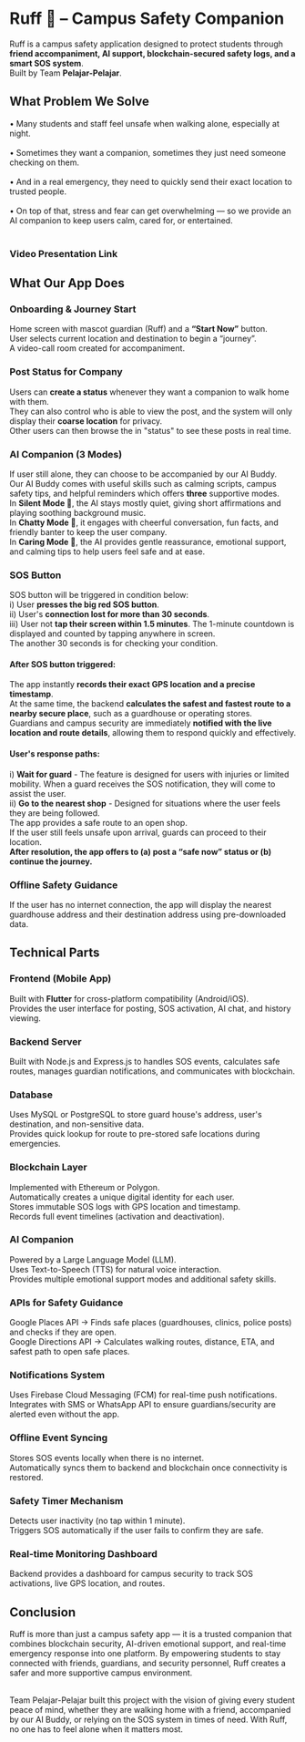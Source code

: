 # Ruff 🐾 – Campus Safety Companion

Ruff is a campus safety application designed to protect students through **friend accompaniment, AI support, blockchain-secured safety logs, and a smart SOS system**. <br>
Built by Team **Pelajar-Pelajar**.

## What Problem We Solve
•	Many students and staff feel unsafe when walking alone, especially at night. <br> <br>
•	Sometimes they want a companion, sometimes they just need someone checking on them.<br> <br>
•	And in a real emergency, they need to quickly send their exact location to trusted people.<br> <br>
•	On top of that, stress and fear can get overwhelming — so we provide an AI companion to keep users calm, cared for, or entertained.<br> <br>

### Video Presentation Link 


## What Our App Does 

### Onboarding & Journey Start <br>
Home screen with mascot guardian (Ruff) and a **“Start Now”** button. <br>
User selects current location and destination to begin a “journey”. <br>
A video-call room created for accompaniment. <br>

### Post Status for Company <br>
Users can **create a status** whenever they want a companion to walk home with them.  <br>
They can also control who is able to view the post, and the system will only display their **coarse location** for privacy.  <br>
Other users can then browse the in "status" to see these posts in real time. <br>

### AI Companion (3 Modes) <br>
If user still alone, they can choose to be accompanied by our AI Buddy. <br>
Our AI Buddy comes with useful skills such as calming scripts, campus safety tips, and helpful reminders which offers **three** supportive modes.  <br>
In **Silent Mode 🎵**, the AI stays mostly quiet, giving short affirmations and playing soothing background music.  <br>
In **Chatty Mode 💬**, it engages with cheerful conversation, fun facts, and friendly banter to keep the user company.  <br>
In **Caring Mode 🤗**, the AI provides gentle reassurance, emotional support, and calming tips to help users feel safe and at ease. <br>

### SOS Button <br>
SOS button will be triggered in condition below: <br>
i) User **presses the big red SOS button**. <br>
ii) User's **connection lost for more than 30 seconds**. <br> 
iii) User not **tap their screen within 1.5 minutes**. The 1-minute countdown is displayed and counted by tapping anywhere in screen. <br>
The another 30 seconds is for checking your condition.<br>

#### After SOS button triggered: 
The app instantly **records their exact GPS location and a precise timestamp**. <br> 
At the same time, the backend **calculates the safest and fastest route to a nearby secure place**, such as a guardhouse or operating stores.  <br>
Guardians and campus security are immediately **notified with the live location and route details**, allowing them to respond quickly and effectively. <br>

#### User's response paths: 
i) **Wait for guard** - The feature is designed for users with injuries or limited mobility. When a guard receives the SOS notification, they will come to assist the user. <br>
ii) **Go to the nearest shop** - Designed for situations where the user feels they are being followed. <br>
The app provides a safe route to an open shop. <br>
If the user still feels unsafe upon arrival, guards can proceed to their location.<br>
**After resolution, the app offers to (a) post a “safe now” status or (b) continue the journey.** 

### Offline Safety Guidance
If the user has no internet connection, the app will display the nearest guardhouse address and their destination address using pre-downloaded data. <br>

## Technical Parts

### Frontend (Mobile App)
Built with **Flutter** for cross-platform compatibility (Android/iOS). <br>
Provides the user interface for posting, SOS activation, AI chat, and history viewing. <br>

### Backend Server
Built with Node.js and Express.js to handles SOS events, calculates safe routes, manages guardian notifications, and communicates with blockchain. <br>

### Database
Uses MySQL or PostgreSQL to store guard house's address, user's destination, and non-sensitive data.<br>
Provides quick lookup for route to pre-stored safe locations during emergencies.<br>

### Blockchain Layer
Implemented with Ethereum or Polygon.<br>
Automatically creates a unique digital identity for each user.<br>
Stores immutable SOS logs with GPS location and timestamp.<br>
Records full event timelines (activation and deactivation). <br>

### AI Companion
Powered by a Large Language Model (LLM). <br>
Uses Text-to-Speech (TTS) for natural voice interaction. <br>
Provides multiple emotional support modes and additional safety skills.<br>

### APIs for Safety Guidance
Google Places API → Finds safe places (guardhouses, clinics, police posts) and checks if they are open.<br>
Google Directions API → Calculates walking routes, distance, ETA, and safest path to open safe places.<br>

### Notifications System
Uses Firebase Cloud Messaging (FCM) for real-time push notifications.<br>
Integrates with SMS or WhatsApp API to ensure guardians/security are alerted even without the app.<br>

### Offline Event Syncing
Stores SOS events locally when there is no internet.<br>
Automatically syncs them to backend and blockchain once connectivity is restored.<br>

### Safety Timer Mechanism
Detects user inactivity (no tap within 1 minute).<br>
Triggers SOS automatically if the user fails to confirm they are safe.<br>

### Real-time Monitoring Dashboard
Backend provides a dashboard for campus security to track SOS activations, live GPS location, and routes.<br>

## Conclusion

Ruff is more than just a campus safety app — it is a trusted companion that combines blockchain security, AI-driven emotional support, and real-time emergency response into one platform. By empowering students to stay connected with friends, guardians, and security personnel, Ruff creates a safer and more supportive campus environment.<br><br>

Team Pelajar-Pelajar built this project with the vision of giving every student peace of mind, whether they are walking home with a friend, accompanied by our AI Buddy, or relying on the SOS system in times of need. With Ruff, no one has to feel alone when it matters most.<br>
